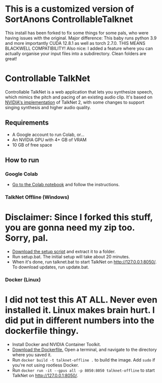 # This is a customized version of SortAnons ControllableTalknet
This install has been forked to fix some things for some pals, who were having issues with the original.
Major difference: This baby runs python 3.9 and more importantly CUDA 12.8.1 as well as torch 2.7.0. THIS MEANS BLACKWELL COMPATIBILITY!
Also nice: I added a feature where you can actually organise your input files into a subdirectory. Clean folders are great!

# Controllable TalkNet 
Controllable TalkNet is a web application that lets you synthesize speech, 
which mimics the pitch and pacing of an existing audio clip. It's based on [NVIDIA's implementation](https://github.com/NVIDIA/NeMo)
of TalkNet 2, with some changes to support singing synthesis and higher audio quality.

## Requirements
* A Google account to run Colab, or...
* An NVIDIA GPU with 4+ GB of VRAM
* 10 GB of free space

## How to run
### Google Colab
* [Go to the Colab notebook](https://colab.research.google.com/drive/1aj6Jk8cpRw7SsN3JSYCv57CrR6s0gYPB) and follow the instructions.

### TalkNet Offline (Windows)
# Disclaimer: Since I forked this stuff, you are gonna need my zip too. Sorry, pal.
* [Download the setup script](https://github.com/Remtalos/ControllableTalkNet/releases/latest/download/TalkNetOffline.zip)
and extract it to a folder.
* Run setup.bat. The initial setup will take about 20 minutes.
* When it's done, run talknet.bat to start TalkNet on http://127.0.0.1:8050/. To download updates, run update.bat.

### Docker (Linux)
# I did not test this AT ALL. Never even installed it. Linux makes brain hurt. I did put in different numbers into the dockerfile thingy.
* Install Docker and NVIDIA Container Toolkit.
* [Download the Dockerfile.](https://raw.githubusercontent.com/Remtalos/ControllableTalkNet/main/Dockerfile)
Open a terminal, and navigate to the directory where you saved it.
* Run ```docker build -t talknet-offline .``` to build the image. Add ```sudo``` if you're not using rootless Docker.
* Run ```docker run -it --gpus all -p 8050:8050 talknet-offline``` to start TalkNet on http://127.0.0.1:8050/.
